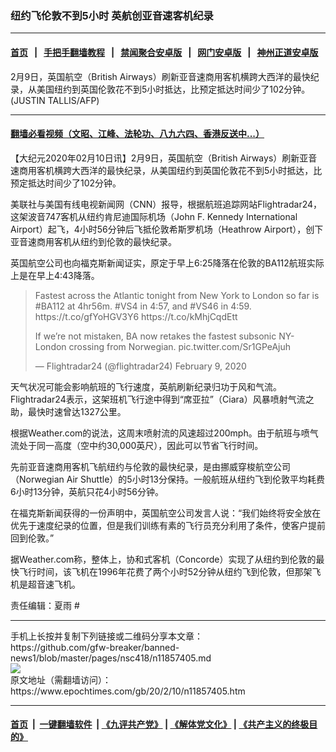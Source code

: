 ### 纽约飞伦敦不到5小时 英航创亚音速客机纪录
------------------------

#### [首页](https://github.com/gfw-breaker/banned-news1/blob/master/README.md) &nbsp;&nbsp;|&nbsp;&nbsp; [手把手翻墙教程](https://github.com/gfw-breaker/guides/wiki) &nbsp;&nbsp;|&nbsp;&nbsp; [禁闻聚合安卓版](https://github.com/gfw-breaker/bn-android) &nbsp;&nbsp;|&nbsp;&nbsp; [网门安卓版](https://github.com/oGate2/oGate) &nbsp;&nbsp;|&nbsp;&nbsp; [神州正道安卓版](https://github.com/SzzdOgate/update) 



<div><img alt="" class="aligncenter wp-post-image" src="https://i.epochtimes.com/assets/uploads/2014/08/1408280455041758-600x366.jpg"/>
<div class="red16 caption">
 2月9日，英国航空（British Airways）刷新亚音速商用客机横跨大西洋的最快纪录，从美国纽约到英国伦敦花不到5小时抵达，比预定抵达时间少了102分钟。(JUSTIN TALLIS/AFP)
</div>
</div><hr/>

#### [翻墙必看视频（文昭、江峰、法轮功、八九六四、香港反送中...）](https://github.com/gfw-breaker/banned-news1/blob/master/pages/link3.md)

<div><p>
 【大纪元2020年02月10日讯】2月9日，英国航空（British Airways）刷新亚音速商用客机横跨大西洋的最快纪录，从美国纽约到英国伦敦花不到5小时抵达，比预定抵达时间少了102分钟。
</p>
<p>
 美联社与美国有线电视新闻网（CNN）报导，根据航班追踪网站Flightradar24，这架波音747客机从纽约肯尼迪国际机场（John F. Kennedy International Airport）起飞，4小时56分钟后飞抵伦敦希斯罗机场（Heathrow Airport），创下亚音速商用客机从纽约到伦敦的最快纪录。
</p>
<p>
 英国航空公司也向福克斯新闻证实，原定于早上6:25降落在伦敦的BA112航班实际上是在早上4:43降落。
</p>
<p>
</p>
<blockquote class="twitter-tweet">
 <p dir="ltr" lang="en">
  Fastest across the Atlantic tonight from New York to London so far is
  <ok href="https://twitter.com/hashtag/BA112?src=hash&amp;ref_src=twsrc%5Etfw">
   #BA112
  </ok>
  at 4hr56m.
  <ok href="https://twitter.com/hashtag/VS4?src=hash&amp;ref_src=twsrc%5Etfw">
   #VS4
  </ok>
  in 4:57, and
  <ok href="https://twitter.com/hashtag/VS46?src=hash&amp;ref_src=twsrc%5Etfw">
   #VS46
  </ok>
  in 4:59.
  <ok href="https://t.co/gfYoHGV3Y6">
   https://t.co/gfYoHGV3Y6
  </ok>
  <ok href="https://t.co/kMhjCqdEtt">
   https://t.co/kMhjCqdEtt
  </ok>
 </p>
 <p>
  If we’re not mistaken, BA now retakes the fastest subsonic NY-London crossing from Norwegian.
  <ok href="https://t.co/Sr1GPeAjuh">
   pic.twitter.com/Sr1GPeAjuh
  </ok>
 </p>
 <p>
  — Flightradar24 (@flightradar24)
  <ok href="https://twitter.com/flightradar24/status/1226395432252780544?ref_src=twsrc%5Etfw">
   February 9, 2020
  </ok>
 </p>
</blockquote>
<p>
 <p>
 </p>
 <p>
  天气状况可能会影响航班的飞行速度，英航刷新纪录归功于风和气流。Flightradar24表示，这架班机飞行途中得到“席亚拉”（Ciara）风暴喷射气流之助，最快时速曾达1327公里。
 </p>
 <p>
  根据Weather.com的说法，这周末喷射流的风速超过200mph。由于航班与喷气流处于同一高度（空中约30,000英尺），因此可以节省飞行时间。
 </p>
 <p>
  先前亚音速商用客机飞航纽约与伦敦的最快纪录，是由挪威穿梭航空公司（Norwegian Air Shuttle）的5小时13分保持。一般航班从纽约飞到伦敦平均耗费6小时13分钟，英航只花4小时56分钟。
 </p>
 <p>
  在福克斯新闻获得的一份声明中，英国航空公司发言人说：“我们始终将安全放在优先于速度纪录的位置，但是我们训练有素的飞行员充分利用了条件，使客户提前回到伦敦。”
 </p>
 <p>
  据Weather.com称，整体上，协和式客机（Concorde）实现了从纽约到伦敦的最快飞行时间，该飞机在1996年花费了两个小时52分钟从纽约飞到伦敦，但那架飞机是超音速飞机。
 </p>
 <p>
  责任编辑：夏雨 #
 </p>
</p></div>
<hr/>
手机上长按并复制下列链接或二维码分享本文章：<br/>
https://github.com/gfw-breaker/banned-news1/blob/master/pages/nsc418/n11857405.md <br/>
<a href='https://github.com/gfw-breaker/banned-news1/blob/master/pages/nsc418/n11857405.md'><img src='https://github.com/gfw-breaker/banned-news1/blob/master/pages/nsc418/n11857405.md.png'/></a> <br/>
原文地址（需翻墙访问）：https://www.epochtimes.com/gb/20/2/10/n11857405.htm


------------------------
#### [首页](https://github.com/gfw-breaker/banned-news1/blob/master/README.md) &nbsp;|&nbsp; [一键翻墙软件](https://github.com/gfw-breaker/nogfw/blob/master/README.md) &nbsp;| [《九评共产党》](https://github.com/gfw-breaker/9ping.md/blob/master/README.md#九评之一评共产党是什么) | [《解体党文化》](https://github.com/gfw-breaker/jtdwh.md/blob/master/README.md) | [《共产主义的终极目的》](https://github.com/gfw-breaker/gczydzjmd.md/blob/master/README.md)


<img src='http://gfw-breaker.win/banned-news/pages/nsc418/n11857405.md' width='0px' height='0px'/>